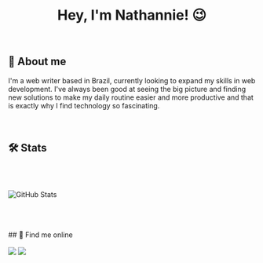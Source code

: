 <h1 align="center">Hey, I'm Nathannie! 😉</h1>
<br>

## 🚀 About me

I'm a web writer based in Brazil, currently looking to expand my skills in web development. I've always been good at seeing the big picture and finding new solutions to make my daily routine easier and more productive and that is exactly why I find technology so fascinating.
<br>
<br>
<br>
## 🛠 Stats
<br>
<br>

![GitHub Stats](https://github-readme-stats.vercel.app/api?username=nathannieg&theme=radical)

<br>
<br>
<br>
## 🔗 Find me online
<br>
<br>

<div>
<a href="https://twitter.com/nathgoesdigital" target="_blank"><img src="https://img.shields.io/badge/twitter-1DA1F2?style=for-the-badge&logo=twitter&logoColor=white" target="_blank"></a>
<a href="https://www.linkedin.com/in/nathanniegomes/" target="_blank"><img src="https://img.shields.io/badge/-LinkedIn-%230077B5?style=for-the-badge&logo=linkedin&logoColor=white" target="_blank"></a>   
</div>

